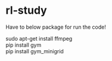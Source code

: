 # rl-study

Have to below package for run the code! </br>

sudo apt-get install ffmpeg </br>
pip install gym </br>
pip install gym_minigrid </br>

